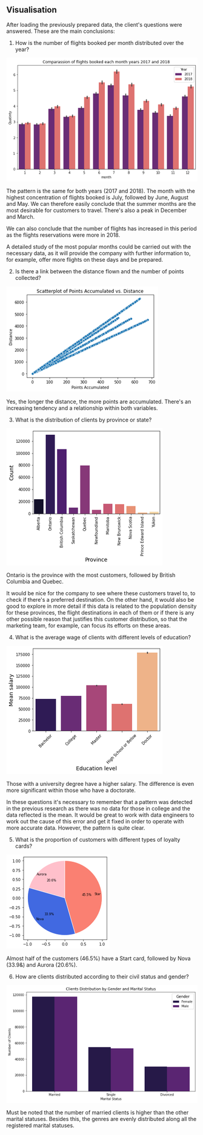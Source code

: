 ## Visualisation

After loading the previously prepared data, the client's questions were answered. These are the main conclusions: 

1. How is the number of flights booked per month distributed over the year?


![alt text](image.png)


The pattern is the same for both years (2017 and 2018). The month with the highest concentration of flights booked is July, followed by June, August and May. We can therefore easily conclude that the summer months are the most desirable for customers to travel. There's also a peak in December and March. 

We can also conclude that the number of flights has increased in this period as the flights reservations were more in 2018. 

A detailed study of the most popular months could be carried out with the necessary data, as it will provide the company with further information to, for example, offer more flights on these days and be prepared.

2. Is there a link between the distance flown and the number of points collected?


![alt text](image-1.png)


Yes, the longer the distance, the more points are accumulated. There's an increasing tendency and a relationship within both variables. 

3. What is the distribution of clients by province or state?


![alt text](image-2.png)


Ontario is the province with the most customers, followed by British Columbia and Quebec. 

It would be nice for the company to see where these customers travel to, to check if there's a preferred destination. On the other hand, it would also be good to explore in more detail if this data is related to the population density for these provinces, the flight destinations in each of them or if there is any other possible reason that justifies this customer distribution, so that the marketing team, for example, can focus its efforts on these areas. 

4. What is the average wage of clients with different levels of education?


![alt text](image-3.png)


Those with a university degree have a higher salary. The difference is even more significant within those who have a doctorate. 

In these questions it's necessary to remember that a pattern was detected in the previous research as there was no data for those in college and the data reflected is the mean. It would be great to work with data engineers to work out the cause of this error and get it fixed in order to operate with more accurate data. However, the pattern is quite clear. 

5. What is the proportion of customers with different types of loyalty cards?


![alt text](image-4.png)


Almost half of the customers (46.5%) have a Start card, followed by Nova (33.9&) and Aurora (20.6%). 

6. How are clients distributed according to their civil status and gender?


![alt text](image-5.png)


Must be noted that the number of married clients is higher than the other marital statuses. Besides this, the genres are evenly distributed along all the registered marital statuses. 